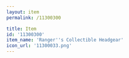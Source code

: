 ```yaml
---
layout: item
permalink: /11300300

title: Item
id: '11300300'
item_name: 'Ranger''s Collectible Headgear'
icon_url: '11300033.png'
---
```

